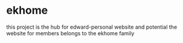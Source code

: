 # ekhome

this project is the hub for edward-personal website and potential the website for members belongs to the ekhome family